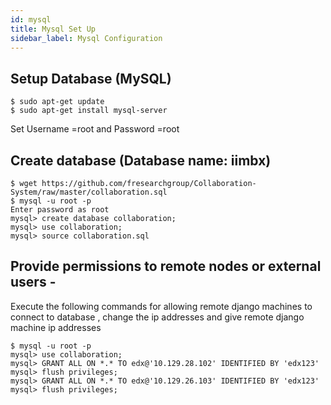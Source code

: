 ```yaml
---
id: mysql
title: Mysql Set Up
sidebar_label: Mysql Configuration
---
```



## Setup Database (MySQL)

```shell
$ sudo apt-get update
$ sudo apt-get install mysql-server

```
Set Username =root and Password =root

## Create database (Database name: iimbx)

```shell
$ wget https://github.com/fresearchgroup/Collaboration-System/raw/master/collaboration.sql
$ mysql -u root -p
Enter password as root
mysql> create database collaboration;
mysql> use collaboration;
mysql> source collaboration.sql

```
## Provide permissions to remote nodes or external users -
Execute the following commands for allowing remote django machines to connect to database , change the ip addresses and give remote django machine ip addresses

```shell
$ mysql -u root -p
mysql> use collaboration;
mysql> GRANT ALL ON *.* TO edx@'10.129.28.102' IDENTIFIED BY 'edx123'
mysql> flush privileges;
mysql> GRANT ALL ON *.* TO edx@'10.129.26.103' IDENTIFIED BY 'edx123'
mysql> flush privileges;

```
